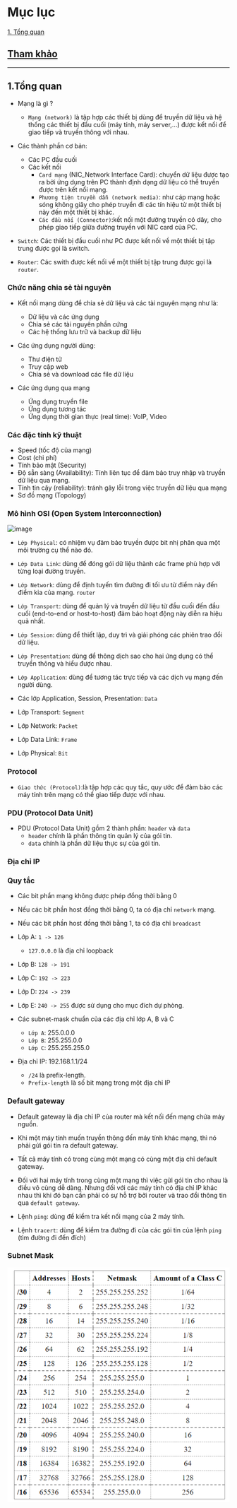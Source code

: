 # Mục lục   
[1. Tổng quan](#1)    

## [Tham khảo](#4)    
----    

<a name='1'></a>      

## 1.Tổng quan    
- Mạng là gì ?   
   - `Mạng (network)` là tập hợp các thiết bị dùng để truyền dữ liệu và hệ thống các thiết bị đầu cuối (máy tính, máy server,...) được kết nối để giao tiếp và truyền thông với nhau.       

- Các thành phần cơ bản:     
   - Các PC đầu cuối  
   - Các kết nối    
       - `Card mạng` (NIC_Network Interface Card): chuyển dữ liệu được tạo ra bởi ứng dụng trên PC thành định dạng dữ liệu có thể truyền được trên kết nối mạng.   
       - `Phương tiện truyền dẫn (network media)`: như cáp mạng hoặc sóng không giây cho phép truyền đi các tín hiệu từ một thiết bị này đến một thiết bị khác.    
       - `Các đầu nối (Connector)`:kết nối một đường truyền có dây, cho phép giao tiếp giữa đường truyền với NIC card của PC.    

- `Switch`: Các thiết bị đầu cuối như PC được kết nối về một thiết bị tập trung được gọi là switch.   

- `Router`: Các swith được kết nối về một thiết bị tập trung được gọi là `router`.      

### Chức năng chia sẻ tài nguyên    

- Kết nối mạng dùng để chia sẻ dữ liệu và các tài nguyên mạng như là: 
   - Dữ liệu và các ứng dụng   
   - Chia sẻ các tài nguyên phần cứng   
   - Các hệ thống lưu trữ và backup dữ liệu     

- Các ứng dụng người dùng:   
   - Thư điện tử   
   - Truy cập web   
   - Chia sẻ và download các file dữ liệu    
- Các ứng dụng qua mạng   
   - Ứng dụng truyền file  
   - Ứng dụng tương tác   
   - Ứng dụng thời gian thực (real time): VoIP, Video         

### Các đặc tính kỹ thuật   
- Speed (tốc độ của mạng)   
- Cost (chi phí)     
- Tính bảo mật (Security)    
- Độ sẵn sàng (Availability): Tính liên tục để đảm bảo truy nhập và truyền dữ liệu qua mạng.    
- Tính tin cậy (reliability): tránh gây lỗi trong việc truyền dữ liệu qua mạng    
- Sơ đồ mạng (Topology)      

### Mô hình OSI (Open System Interconnection)      

![image](image1/m%C3%B4hinhOSI.png)   

- `Lớp Physical`: có nhiệm vụ đảm bảo truyền được bit nhị phân qua một môi trường cụ thể nào đó.   
- `Lớp Data Link`: dùng để đóng gói dữ liệu thành các frame phù hợp với từng loại đường truyền.   
- `Lớp Network`: dùng để định tuyến tìm đường đi tối ưu từ điểm này đến điểm kia của mạng.   `router`
- `Lớp Transport`: dùng để quản lý và truyền dữ liệu từ đầu cuối đến đầu cuối (end-to-end or host-to-host) đảm bảo hoạt động này diễn ra hiệu quả nhất.      
- `Lớp Session`: dùng để thiết lập, duy trì và giải phóng các phiên trao đổi dữ liệu.       
- `Lớp Presentation`: dùng để thông dịch sao cho hai ứng dụng có thể truyền thông và hiểu được nhau.   
- `Lớp Application`: dùng để tương tác trực tiếp và các dịch vụ mạng đến người dùng.      

- Các lớp Application, Session, Presentation: `Data`    
- Lớp Transport: `Segment`      
- Lớp Network: `Packet`  
- Lớp Data Link: `Frame`   
- Lớp Physical: `Bit`      

### Protocol 

- `Giao thức (Protocol)`:là tập hợp các quy tắc, quy ước để đảm bảo các máy tính trên mạng có thể giao tiếp được với nhau.    

### PDU (Protocol Data Unit)   
- PDU (Protocol Data Unit) gồm 2 thành phần: `header` và `data`    
   - `header` chính là phần thông tin quản lý của gói tin.   
   - `data` chính là phần dữ liệu thực sự của gói tin.    

### Địa chỉ IP      

### Quy tắc   
- Các bit phần mạng không được phép đồng thời bằng 0    
- Nếu các bit phần host đồng thời bằng 0, ta có địa chỉ `network` mạng.         
- Nếu các bit phần host đồng thời bằng 1, ta có địa chỉ `broadcast`    

- Lớp A: `1 -> 126`    
   - `127.0.0.0` là địa chỉ loopback      
- Lớp B: `128 -> 191` 
- Lớp C: `192 -> 223`  
- Lớp D: `224 -> 239` 
- Lớp E: `240 -> 255` được sử dụng cho mục đích dự phòng.        

- Các subnet-mask chuẩn của các địa chỉ lớp A, B và C   
   - `Lớp A`: 255.0.0.0 
   - `Lớp B`: 255.255.0.0  
   - `Lớp C`: 255.255.255.0   

- Địa chỉ IP: 192.168.1.1/24   
   - `/24` là prefix-length.   
   - `Prefix-length` là số bit mạng trong một địa chỉ IP       

### Default gateway   
- Default gateway là địa chỉ IP của router mà kết nối đến mạng chứa máy nguồn.      
- Khi một máy tính muốn truyền thông đến máy tính khác mạng, thì nó phải gửi gói tin ra default gateway.    
- Tất cả máy tính có trong cùng một mạng có cùng một địa chỉ default gateway.     
- Đối với hai máy tính trong cùng một mạng thì việc gửi gói tin cho nhau là điều vô cùng dễ dàng. Nhưng đối với các máy tính có địa chỉ IP khác nhau thì khi đó bạn cần phải có sự hỗ trợ bởi router và trao đổi thông tin qua `default gateway`.    

- Lệnh `ping`: dùng để kiểm tra kết nối mạng của 2 máy tính.  
- Lệnh `tracert`: dùng để kiểm tra đường đi của các gói tin của lệnh `ping` (tìm đường đi đến đích) 

### Subnet Mask   

![image](image1/Subnet%20Mask.png) 


